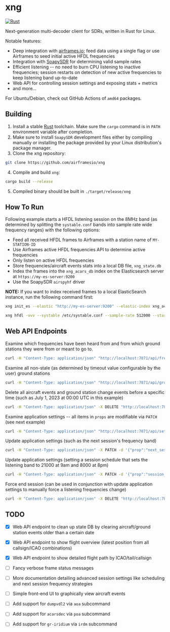 # xng
[![Rust](https://github.com/airframesio/xng/actions/workflows/rust.yml/badge.svg?branch=master)](https://github.com/airframesio/xng/actions/workflows/rust.yml)

Next-generation multi-decoder client for SDRs, written in Rust for Linux.

Notable features:
 * Deep integration with [airframes.io](https://airframes.io); feed data using a single flag or use Airframes to seed initial active HFDL frequencies
 * Integration with [SoapySDR](https://github.com/pothosware/SoapySDR) for determining valid sample rates
 * Efficient listening -- no need to burn CPU listening to inactive frequencies; session restarts on detection of new active frequencies to keep listening band up-to-date
 * Web API for controlling session settings and exposing stats + metrics
 * and more...

For Ubuntu/Debian, check out GitHub Actions of `amd64` packages.

## Building
 1. Install a stable [Rust](https://www.rust-lang.org/learn/get-started) toolchain. Make sure the `cargo` command is in `PATH` environment variable after completion.
 2. Make sure to install `SoapySDR` development files either by compiling manually or installing the package provided by your Linux distribution's package manager.
 3. Clone the xng repository:
```bash
git clone https://github.com/airframesio/xng
```
 4. Compile and build `xng`:
```bash
cargo build --release
```
 5. Compiled binary should be built in `./target/release/xng`

## How To Run
Following example starts a HFDL listening session on the 8MHz band (as determined by splitting the `systable.conf` bands into sample rate wide frequency ranges) with the following options:
 * Feed all received HFDL frames to Airframes with a station name of `MY-STATION-ID`
 * Use Airframes active HFDL frequencies API to determine active frequencies
 * Only listen on active HFDL frequencies
 * Store frequencies/aircraft events stats into a local DB file, `xng_state.db`
 * Index the frames into the `xng_acars_db` index on the Elasticsearch server at `https://my-es-server:9200`
 * Use the SoapySDR `airspyhf` driver

**NOTE:** If you want to index received frames to a local ElasticSearch instance, run the following command first:
```bash
xng init_es --elastic "http://my-es-server:9200" --elastic-index xng_acars_db
```

```bash
xng hfdl -vvv --systable /etc/systable.conf --sample-rate 512000 --start-band-contains 8000 --use-airframes-gs-map --method random --only-listen-on-active --state-db xng_state.db --feed-airframes --elastic "https://my-es-server:9200" --elastic-index xng_acars_db  -- --soapysdr driver=airspyhf --station-id "MY-STATION-ID"
```

## Web API Endpoints
Examine which frequencies have been heard from and from which ground stations they were from or meant to go to. 
```bash
curl -H "Content-Type: application/json" "http://localhost:7871/api/frequency/stats/" | jq
```

Examine all non-stale (as determined by timeout value configurable by the user) ground stations 
```bash
curl -H "Content-Type: application/json" "http://localhost:7871/api/ground-station/active/" | jq
```

Delete all aircraft events and ground station change events before a specific time (such as July 1, 2023 at 00:00 UTC in this example)
```bash
curl -H "Content-Type: application/json" -X DELETE "http://localhost:7871/api/cleanup/?before=2023-07-01T00:00:00Z"
```

Examine application settings -- all items in `props` are modifiable via `PATCH` (see next example)
```bash
curl -H "Content-Type: application/json" "http://localhost:7871/api/settings/" | jq
```

Update application settings (such as the next session's frequency band)
```bash
curl -H "Content-Type: application/json" -X PATCH -d '{"prop":"next_session_band","value":17000}' "http://localhost:7871/api/settings/"
```

Update application settings (setting a session schedule that sets the listening band to 21000 at 9am and 8000 at 8pm)
```bash
curl -H "Content-Type: application/json" -X PATCH -d '{"prop":"session_schedule","value":"time=9:00,band_contains=21000;time=20:00,band_contains=8000"}' "http://localhost:7871/api/settings/"
```

Force end session (can be used in conjunction with update application settings to manually force a listening frequencies change)
```bash
curl -H "Content-Type: application/json" -X DELETE "http://localhost:7871/api/session/"
```
## TODO
- [x] Web API endpoint to clean up state DB by clearing aircraft/ground station events older than a certain date
- [x] Web API endpoint to show flight overview (latest position from all callsign/ICAO combinations)
- [x] Web API endpoint to show detailed flight path by ICAO/tail/callsign

- [ ] Fancy verbose frame status messages
- [ ] More documentation detailing advanced session settings like scheduling and next session frequency strategies
- [ ] Simple front-end UI to graphically view aircraft events
- [ ] Add support for `dumpvdl2` via `aoa` subcommand
- [ ] Add support for `acarsdec` via `poa` subcommand
- [ ] Add support for `gr-iridium` via `irdm` subcommand
